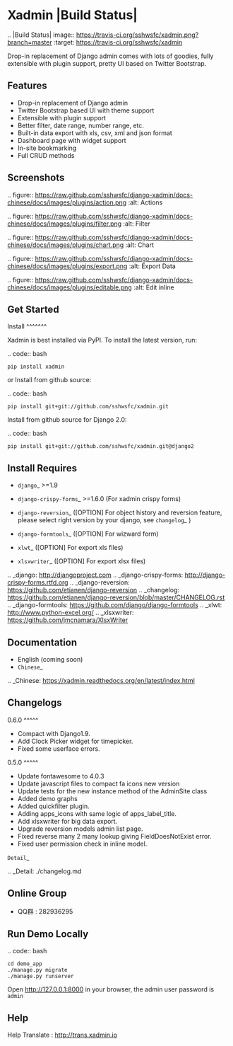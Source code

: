 Xadmin |Build Status|
============================================

.. |Build Status| image:: https://travis-ci.org/sshwsfc/xadmin.png?branch=master
   :target: https://travis-ci.org/sshwsfc/xadmin

Drop-in replacement of Django admin comes with lots of goodies, fully extensible with plugin support, pretty UI based on Twitter Bootstrap.

Features
--------

-  Drop-in replacement of Django admin
-  Twitter Bootstrap based UI with theme support
-  Extensible with plugin support
-  Better filter, date range, number range, etc.
-  Built-in data export with xls, csv, xml and json format
-  Dashboard page with widget support
-  In-site bookmarking
-  Full CRUD methods

Screenshots
-----------

.. figure:: https://raw.github.com/sshwsfc/django-xadmin/docs-chinese/docs/images/plugins/action.png
   :alt: Actions
   
.. figure:: https://raw.github.com/sshwsfc/django-xadmin/docs-chinese/docs/images/plugins/filter.png
   :alt: Filter

.. figure:: https://raw.github.com/sshwsfc/django-xadmin/docs-chinese/docs/images/plugins/chart.png
   :alt: Chart

.. figure:: https://raw.github.com/sshwsfc/django-xadmin/docs-chinese/docs/images/plugins/export.png
   :alt: Export Data

.. figure:: https://raw.github.com/sshwsfc/django-xadmin/docs-chinese/docs/images/plugins/editable.png
   :alt: Edit inline

Get Started
-----------

Install
^^^^^^^

Xadmin is best installed via PyPI. To install the latest version, run:

.. code:: bash

    pip install xadmin

or Install from github source:

.. code:: bash

    pip install git+git://github.com/sshwsfc/xadmin.git

Install from github source for Django 2.0:

.. code:: bash

    pip install git+git://github.com/sshwsfc/xadmin.git@django2

Install Requires 
----------------

-  `django`_ >=1.9

-  `django-crispy-forms`_ >=1.6.0 (For xadmin crispy forms)

-  `django-reversion`_ ([OPTION] For object history and reversion feature, please select right version by your django, see `changelog`_ )

-  `django-formtools`_ ([OPTION] For wizward form)

-  `xlwt`_ ([OPTION] For export xls files)

-  `xlsxwriter`_ ([OPTION] For export xlsx files)

.. _django: http://djangoproject.com
.. _django-crispy-forms: http://django-crispy-forms.rtfd.org
.. _django-reversion: https://github.com/etianen/django-reversion
.. _changelog: https://github.com/etianen/django-reversion/blob/master/CHANGELOG.rst
.. _django-formtools: https://github.com/django/django-formtools
.. _xlwt: http://www.python-excel.org/
.. _xlsxwriter: https://github.com/jmcnamara/XlsxWriter

Documentation
-------------

-  English (coming soon)
-  `Chinese`_

.. _Chinese: https://xadmin.readthedocs.org/en/latest/index.html

Changelogs
-------------

0.6.0
^^^^^
- Compact with Django1.9.
- Add Clock Picker widget for timepicker.
- Fixed some userface errors.

0.5.0
^^^^^
    
- Update fontawesome to 4.0.3
- Update javascript files to compact fa icons new version
- Update tests for the new instance method of the AdminSite class
- Added demo graphs
- Added quickfilter plugin.
- Adding apps_icons with same logic of apps_label_title.
- Add xlsxwriter for big data export.
- Upgrade reversion models admin list page.
- Fixed reverse many 2 many lookup giving FieldDoesNotExist error.
- Fixed user permission check in inline model.

`Detail`_

.. _Detail: ./changelog.md

Online Group
------------

-  QQ群 : 282936295

Run Demo Locally
----------------

.. code:: bash

    cd demo_app
    ./manage.py migrate
    ./manage.py runserver

Open http://127.0.0.1:8000 in your browser, the admin user password is ``admin``

Help
----

Help Translate : http://trans.xadmin.io
